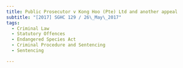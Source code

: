 ```yaml
---
title: Public Prosecutor v Kong Hoo (Pte) Ltd and another appeal 
subtitle: "[2017] SGHC 129 / 26\_May\_2017"
tags:
  - Criminal Law
  - Statutory Offences
  - Endangered Species Act
  - Criminal Procedure and Sentencing
  - Sentencing

---
```


